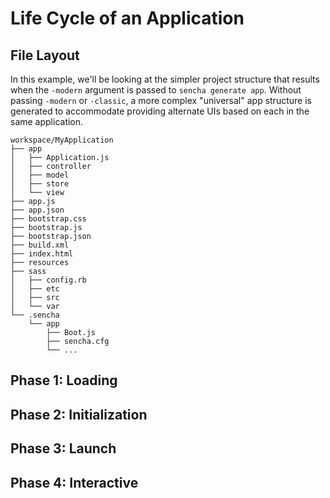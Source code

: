 # Life Cycle of an Application

## File Layout

In this example, we'll be looking at the simpler project structure that results when the `-modern` argument is passed to `sencha generate app`. Without passing `-modern` or `-classic`, a more complex "universal" app structure is generated to accommodate providing alternate UIs based on each in the same application.

```
workspace/MyApplication
├── app
│   ├── Application.js
│   ├── controller
│   ├── model
│   ├── store
│   └── view
├── app.js
├── app.json
├── bootstrap.css
├── bootstrap.js
├── bootstrap.json
├── build.xml
├── index.html
├── resources
├── sass
│   ├── config.rb
│   ├── etc
│   ├── src
│   └── var
└── .sencha
    └── app
        ├── Boot.js
        ├── sencha.cfg
        └── ...
```

## Phase 1: Loading

## Phase 2: Initialization

## Phase 3: Launch

## Phase 4: Interactive